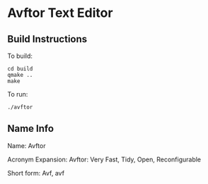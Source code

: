 Avftor Text Editor
==================

Build Instructions
------------------

To build:

    cd build
    qmake ..
    make

To run:

    ./avftor


Name Info
---------

Name: Avftor

Acronym Expansion: Avftor: Very Fast, Tidy, Open, Reconfigurable

Short form: Avf, avf
